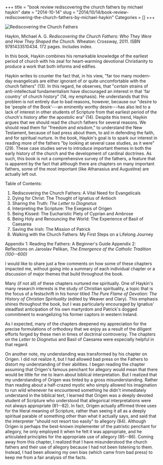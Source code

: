 +++
title = "book review rediscovering the church fathers by michael haykin"
date = "2014-10-14"
slug = "2014/10/14/book-review-rediscovering-the-church-fathers-by-michael-haykin"
Categories = []
+++

![Rediscovering the Church Fathers](/images/2014/10/7260060-L.jpg)

Haykin, Michael A. G. *Rediscovering the Church Fathers: Who They Were and How They Shaped the Church.* Wheaton: Crossway, 2011. ISBN 9781433510434. 172 pages. Includes index.

In this book, Haykin combines his remarkable knowledge of the earliest period of church with his zeal for heart-warming devotional Christianity to produce a work that both informs and edifies. 

Haykin writes to counter the fact that, in his view, "far too many modern-day evangelicals are either ignorant of or quite uncomfortable with the church fathers" (13). In this regard, he observes, that "*certain* strains of anti-intellectual fundamentalism have discouraged an interest in that 'far country' of church history" (14, my emphasis). He understands that this problem is not entirely due to bad reasons, however, because our "desire to be 'people of the Book'---an eminently worthy desire---has also led to a lack of interest in other students of Scripture from that earliest period of the church's history after the apostolic era" (14). Despite this trend, Haykin argues that we should read the church fathers for several reasons. We should read them for "freedom and wisdom," to understand the New Testament, because of bad press about them, to aid in defending the faith, and for spiritual nurture. In the book, Haykin's goal is to spark our interest in reading more of the fathers "by looking at several case studies, as it were" (29). These case studies serve to introduce important themes in both the early history of the church and the development of cardinal doctrines. As such, this book is not a comprehensive survey of the fathers, a feature that is apparent by the fact that although there are chapters on many important fathers, some of the most important (like Athanasius and Augustine) are actually left out.

Table of Contents:

1. Rediscovering the Church Fathers: A Vital Need for Evangelicals
2. Dying for Christ: The Thought of Ignatius of Antioch
3. Sharing the Truth: *The Letter to Diognetus*
4. Interpreting the Scripture: The Exegesis of Origen
5. Being Kissed: The Eucharistic Piety of Cyprian and Ambrose
6. Being Holy and Renouncing the World: The Experience of Basil of Caesarea
7. Saving the Irish: The Mission of Patrick
8. Walking with the Church Fathers: My First Steps on a Lifelong Journey

Appendix 1: Reading the Fathers: A Beginner's Guide
Appendix 2: Reflections on Jaroslav Pelikan, *The Emergence of the Catholic Tradition (100--600)*

I would like to share just a few comments on how some of these chapters impacted me, without going into a summary of each individual chapter or a discussion of major themes that build throughout the book.

Many (if not all) of these chapters nurtured me spiritually. One of Haykin's many research interests is the study of Christian spirituality, a topic that is the focus of a festschrift in his honor titled *The Pure Flame of Devotion: The History of Christian Spirituality* (edited by Weaver and Clary). This emphasis shines throughout the book, but I was particularly encouraged by Ignatius' steadfast anticipation of his own martyrdom and Patrick's dogged commitment to evangelizing his former captors in western Ireland.

As I expected, many of the chapters deepened my appreciation for the precise formulations of orthodoxy that we enjoy as a result of the diligent efforts forged by these men in times of doctrinal controversy. The chapters on the *Letter to Diognetus* and Basil of Caesarea were especially helpful in that regard.

On another note, my understanding was transformed by his chapter on Origen. I did not realize it, but I had allowed bad press on the Fathers to distort my understanding of their abilities. I began reading the chapter assuming that Origen's famous penchant for allegory would mean that there would be little for me to learn about biblical interpretation. But I realized that my understanding of Origen was tinted by a gross misunderstanding. Rather than reading about a half-crazed mystic who simply allowed his imagination to run wild whenever he encountered something he didn't immediately understand in the biblical text, I learned that Origen was a deeply devoted student of Scripture who understood that allegorical interpretations were not always appropriate (81--82). In fact, Origen actually affirmed three uses for the literal meaning of Scripture, rather than seeing it all as a deeply spiritual parable of something other than what it actually says, and said that the interpreter "should not resort too easily" to allegory (84). Although Origen is perhaps the best-known implementer of the patristic penchant for allegory, he only employed it when he felt it was appropriate, and he articulated principles for the appropriate use of allegory (85--86). Coming away from this chapter, I realized that I have misunderstood the church fathers and their use of allegory because I had not been listening to them. Instead, I had been allowing my own bias (which came from bad press) to keep me from a fair analysis of the facts. 
